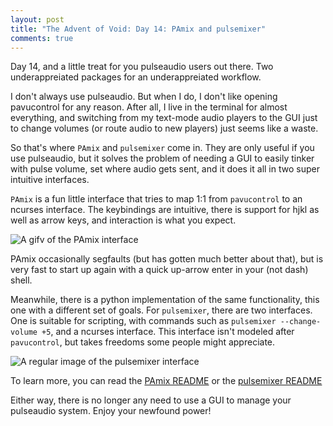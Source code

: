 ```yaml
---
layout: post
title: "The Advent of Void: Day 14: PAmix and pulsemixer"
comments: true
---
```


Day 14, and a little treat for you pulseaudio users out there. Two
underappreiated packages for an underappreiated workflow.

I don't always use pulseaudio. But when I do, I don't like opening pavucontrol
for any reason. After all, I live in the terminal for almost everything, and
switching from my text-mode audio players to the GUI just to change volumes
(or route audio to new players) just seems like a waste.

So that's where `PAmix` and `pulsemixer` come in. They are only useful if you
use pulseaudio, but it solves the problem of needing a GUI to easily tinker
with pulse volume, set where audio gets sent, and it does it all in two super
intuitive interfaces.

`PAmix` is a fun little interface that tries to map 1:1 from `pavucontrol` to
an ncurses interface. The keybindings are intuitive, there is support for hjkl
as well as arrow keys, and interaction is what you expect.

![A gifv of the PAmix interface](http://i.imgur.com/NuzrAXZ.gif)

PAmix occasionally segfaults (but has gotten much better about that), but is
very fast to start up again with a quick up-arrow enter in your (not dash)
shell.

Meanwhile, there is a python implementation of the same functionality, this one
with a different set of goals. For `pulsemixer`, there are two interfaces. One
is suitable for scripting, with commands such as `pulsemixer --change-volume +5`,
and a ncurses interface. This interface isn't modeled after `pavucontrol`, but
takes freedoms some people might appreciate.

![A regular image of the pulsemixer
interface](https://github.com/GeorgeFilipkin/pulsemixer/blob/img/1.png?raw=true)

To learn more, you can read the [PAmix
README](https://github.com/patroclos/PAmix) or the [pulsemixer
README](https://github.com/GeorgeFilipkin/pulsemixer)

Either way, there is no longer any need to use a GUI to manage your pulseaudio
system. Enjoy your newfound power!
